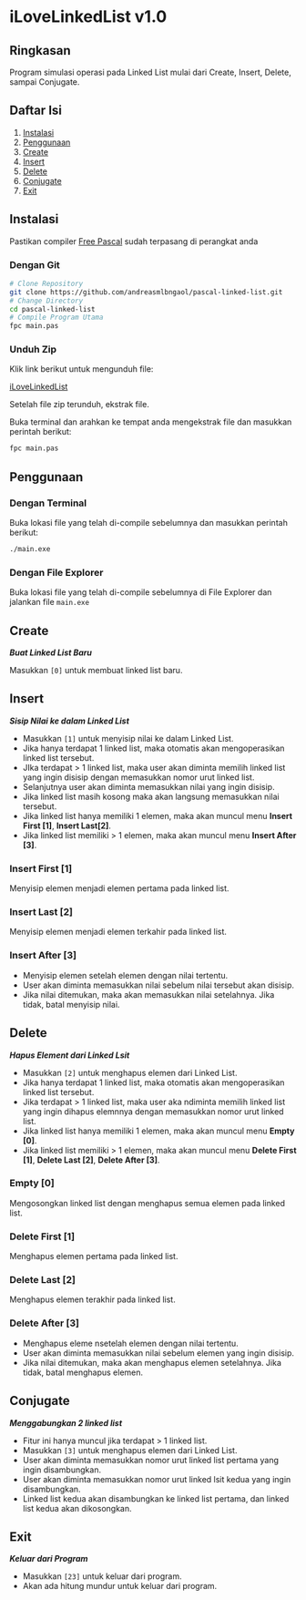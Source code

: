 # iLoveLinkedList v1.0

## Ringkasan

Program simulasi operasi pada Linked List mulai dari Create, Insert, Delete, sampai Conjugate.

## Daftar Isi

1. [Instalasi](#installation)
2. [Penggunaan](#usage)
3. [Create](#create)
4. [Insert](#insert)
5. [Delete](#delete)
6. [Conjugate](#conjugate)
7. [Exit](#exit)

## Instalasi

Pastikan compiler [Free Pascal](https://www.freepascal.org/download.html) sudah terpasang di perangkat anda

### Dengan Git

```bash
# Clone Repository
git clone https://github.com/andreasmlbngaol/pascal-linked-list.git
# Change Directory
cd pascal-linked-list
# Compile Program Utama
fpc main.pas
```

### Unduh Zip

Klik link berikut untuk mengunduh file:

[iLoveLinkedList](https://github.com/andreasmlbngaol/pascal-linked-list/archive/main.zip)


Setelah file zip terunduh, ekstrak file.

Buka terminal dan arahkan ke tempat anda mengekstrak file dan masukkan perintah berikut:

```bash
fpc main.pas
```

## Penggunaan

### Dengan Terminal

Buka lokasi file yang telah di-compile sebelumnya dan masukkan perintah berikut:
```bash
./main.exe
```

### Dengan File Explorer

Buka lokasi file yang telah di-compile sebelumnya di File Explorer dan jalankan file `main.exe`

## Create

***Buat Linked List Baru***

Masukkan `[0]` untuk membuat linked list baru.

## Insert

***Sisip Nilai ke dalam Linked List***

* Masukkan `[1]` untuk menyisip nilai ke dalam Linked List.
* Jika hanya terdapat 1 linked list, maka otomatis akan mengoperasikan linked list tersebut.
* JIka terdapat > 1 linked list, maka user akan diminta memilih linked list yang ingin disisip dengan memasukkan nomor urut linked list.
* Selanjutnya user akan diminta memasukkan nilai yang ingin disisip.
* Jika linked list masih kosong maka akan langsung memasukkan nilai tersebut.
* Jika linked list hanya memiliki 1 elemen, maka akan muncul menu **Insert First [1]**, **Insert Last[2]**.
* Jika linked list memiliki > 1 elemen, maka akan muncul menu **Insert After [3]**.

### Insert First [1]

Menyisip elemen menjadi elemen pertama pada linked list.

### Insert Last [2]

Menyisip elemen menjadi elemen terkahir pada linked list.

### Insert After [3]

* Menyisip elemen setelah elemen dengan nilai tertentu.
* User akan diminta memasukkan nilai sebelum nilai tersebut akan disisip.
* Jika nilai ditemukan, maka akan memasukkan nilai setelahnya. Jika tidak, batal menyisip nilai.

## Delete

***Hapus Element dari Linked Lsit***

* Masukkan `[2]` untuk menghapus elemen dari Linked List.
* Jika hanya terdapat 1 linked list, maka otomatis akan mengoperasikan linked list tersebut.
* Jika terdapat > 1 linked list, maka user aka ndiminta memilih linked list yang ingin dihapus elemnnya dengan memasukkan nomor urut linked list.
* Jika linked list hanya memiliki 1 elemen, maka akan muncul menu **Empty [0]**.
* Jika linked list memiliki > 1 elemen, maka akan muncul menu **Delete First [1]**, **Delete Last [2]**, **Delete After [3]**.

### Empty [0]

Mengosongkan linked list dengan menghapus semua elemen pada linked list.

### Delete First [1]

Menghapus elemen pertama pada linked list.

### Delete Last [2]

Menghapus elemen terakhir pada linked list.

### Delete After [3]

* Menghapus eleme nsetelah elemen dengan nilai tertentu.
* User akan diminta memasukkan nilai sebelum elemen yang ingin disisip.
* Jika nilai ditemukan, maka akan menghapus elemen setelahnya. Jika tidak, batal menghapus elemen.

## Conjugate

***Menggabungkan 2 linked list***

* Fitur ini hanya muncul jika terdapat > 1 linked list.
* Masukkan `[3]` untuk menghapus elemen dari Linked List.
* User akan diminta memasukkan nomor urut linked list pertama yang ingin disambungkan.
* User akan diminta memasukkan nomor urut linked lsit kedua yang ingin disambungkan.
* Linked list kedua akan disambungkan ke linked list pertama, dan linked list kedua akan dikosongkan.

## Exit

***Keluar dari Program***

* Masukkan `[23]` untuk keluar dari program.
* Akan ada hitung mundur untuk keluar dari program.
